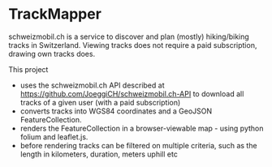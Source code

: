 # TrackMapper

schweizmobil.ch is a service to discover and plan (mostly) hiking/biking tracks in Switzerland.
Viewing tracks does not require a paid subscription, drawing own tracks does.

This project 
* uses the schweizmobil.ch API described at https://github.com/JoeggiCH/schweizmobil.ch-API to download all tracks of a given user (with a paid subscription)
* converts tracks into WGS84 coordinates and a GeoJSON FeatureCollection.
* renders the FeatureCollection in a browser-viewable map - using python folium and leaflet.js.
* before rendering tracks can be filtered on multiple criteria, such as the length in kilometers, duration, meters uphill etc
